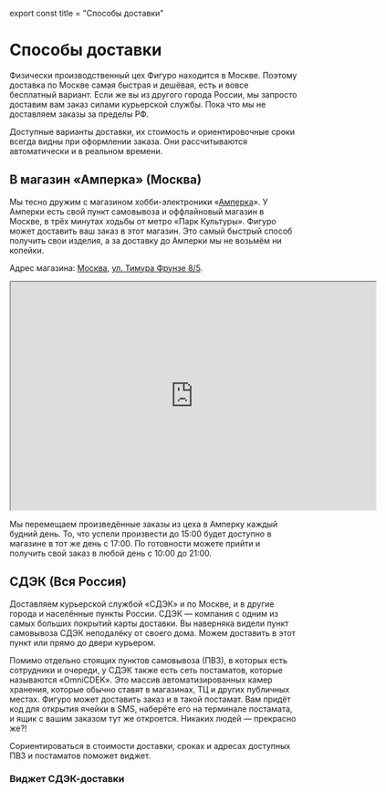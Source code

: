 export const title = "Способы доставки"

# Способы доставки

Физически производственный цех Фигуро находится в Москве. Поэтому доставка по Москве самая быстрая и дешёвая, есть и вовсе бесплатный вариант. Если же вы из другого города России, мы запросто доставим вам заказ силами курьерской службы. Пока что мы не доставляем заказы за пределы РФ.

Доступные варианты доставки, их стоимость и ориентировочные сроки всегда видны при оформлении заказа. Они рассчитываются автоматически и в реальном времени.

## В магазин «Амперка» (Москва)

Мы тесно дружим с магазином хобби-электроники «[Амперка](https://amperka.ru)». У Амперки есть свой пункт самовывоза и оффлайновый магазин в Москве, в трёх минутах ходьбы от метро «Парк Культуры». Фигуро может доставить ваш заказ в этот магазин. Это самый быстрый способ получить свои изделия, а за доставку до Амперки мы не возьмём ни копейки.

Адрес магазина: [Москва](https://yandex.ru/maps/213/moscow/?utm_medium=mapframe&utm_source=maps), [ул. Тимура Фрунзе 8/5](https://yandex.ru/maps/213/moscow/house/ulitsa_timura_frunze_8_5/Z04Ycw5hT0wFQFtvfXtycnpjbQ==/?ll=37.590607%2C55.732626&utm_medium=mapframe&utm_source=maps&z=15.91).

<div style={{position:'relative',overflow:'hidden'}}><iframe src="https://yandex.ru/map-widget/v1/-/CCUiyZUo0B" width="640" height="400" frameBorder="1" allowFullScreen style={{position:'relative',border:'none'}}></iframe></div>

Мы перемещаем произведённые заказы из цеха в Амперку каждый будний день. То, что успели произвести до 15:00 будет доступно в магазине в тот же день с 17:00. По готовности можете прийти и получить свой заказ в любой день с 10:00 до 21:00.

## СДЭК (Вся Россия)

Доставляем курьерской службой «СДЭК» и по Москве, и в другие города и населённые пункты России. СДЭК — компания с одним из самых больших покрытий карты доставки. Вы наверняка видели пункт самовывоза СДЭК неподалёку от своего дома. Можем доставить в этот пункт или прямо до двери курьером.

Помимо отдельно стоящих пунктов самовывоза (ПВЗ), в которых есть сотрудники и очереди, у СДЭК также есть сеть постаматов, которые называются «OmniCDEK». Это массив автоматизированных камер хранения, которые обычно ставят в магазинах, ТЦ и других публичных местах. Фигуро может доставить заказ и в такой постамат. Вам придёт код для открытия ячейки в SMS, наберёте его на терминале постамата, и ящик с вашим заказом тут же откроется. Никаких людей — прекрасно же?!

Сориентироваться в стоимости доставки, сроках и адресах доступных ПВЗ и постаматов поможет виджет.

### Виджет СДЭК-доставки

<CdekWidget/>
